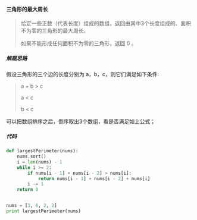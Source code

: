 #### 三角形的最大周长

> 给定一些正数（代表长度）组成的数组，返回由其中3个长度组成的、面积不为零的三角形的最大周长。
>
> 如果不能形成任何面积不为零的三角形，返回 0 。



##### 解题思路

假设三角形的三个边的长度分别为 a，b，c，则它们满足如下条件:

> a + b > c
>
> a < c
>
> b < c

可以把数组排序之后，倒序取出3个数组，看是否满足如上公式；



##### 代码

```python
def largestPerimeter(nums):
    nums.sort()
    i = len(nums) - 1
    while i >= 2:
        if nums[i - 1] + nums[i - 2] > nums[i]:
            return nums[i - 1] + nums[i - 2] + nums[i]
        i -= 1
    return 0


nums = [3, 6, 2, 2]
print largestPerimeter(nums)
```

